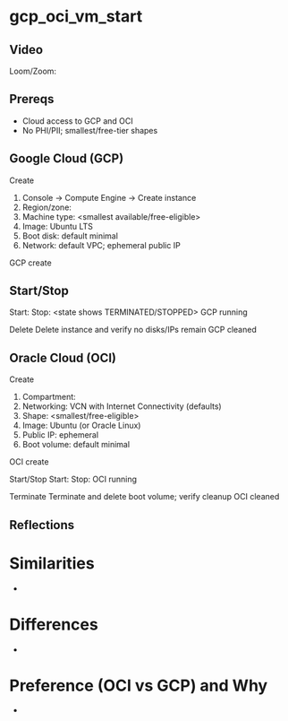 # gcp_oci_vm_start
## Video
Loom/Zoom:

## Prereqs
- Cloud access to GCP and OCI
- No PHI/PII; smallest/free-tier shapes

## Google Cloud (GCP)
 Create
1. Console → Compute Engine → Create instance
2. Region/zone:
3. Machine type: <smallest available/free-eligible>
4. Image: Ubuntu LTS
5. Boot disk: default minimal
6. Network: default VPC; ephemeral public IP

GCP create

## Start/Stop
Start:
Stop: <state shows TERMINATED/STOPPED>
GCP running

Delete
Delete instance and verify no disks/IPs remain
GCP cleaned

## Oracle Cloud (OCI)
Create

1. Compartment:
2. Networking: VCN with Internet Connectivity (defaults)
3. Shape: <smallest/free-eligible>
4. Image: Ubuntu (or Oracle Linux)
5. Public IP: ephemeral
6. Boot volume: default minimal

OCI create

Start/Stop
Start:
Stop:
OCI running

Terminate
Terminate and delete boot volume; verify cleanup
OCI cleaned

## Reflections

# Similarities
- 

# Differences
- 

# Preference (OCI vs GCP) and Why
- 
